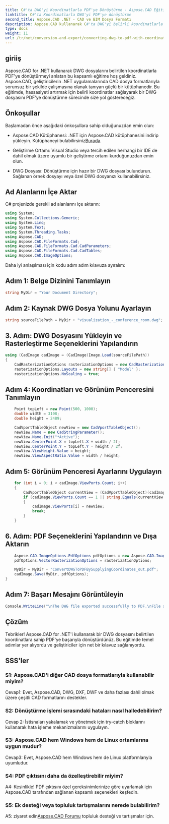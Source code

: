 ```yaml
---
title: C#'ta DWG'yi Koordinatlarla PDF'ye Dönüştürme - Aspose.CAD Eğitimi
linktitle: C#'ta Koordinatlarla DWG'yi PDF'ye dönüştürme
second_title: Aspose.CAD .NET - CAD ve BIM Dosya Formatı
description: Aspose.CAD kullanarak C#'ta DWG'yi belirli koordinatlarla PDF'ye nasıl dönüştüreceğinizi öğrenin. Hassas ve verimli CAD dosya dönüşümleri için adım adım kılavuzumuzu izleyin.
type: docs
weight: 11
url: /tr/net/conversion-and-export/converting-dwg-to-pdf-with-coordinates/
---
```

## giriiş

Aspose.CAD for .NET kullanarak DWG dosyalarını belirtilen koordinatlarla PDF'ye dönüştürmeyi anlatan bu kapsamlı eğitime hoş geldiniz. Aspose.CAD, geliştiricilerin .NET uygulamalarında CAD dosya formatlarıyla sorunsuz bir şekilde çalışmasına olanak tanıyan güçlü bir kütüphanedir. Bu eğitimde, hassasiyeti artırmak için belirli koordinatlar sağlayarak bir DWG dosyasını PDF'ye dönüştürme sürecinde size yol göstereceğiz.

## Önkoşullar

Başlamadan önce aşağıdaki önkoşullara sahip olduğunuzdan emin olun:

- Aspose.CAD Kütüphanesi: .NET için Aspose.CAD kütüphanesini indirip yükleyin. Kütüphaneyi bulabilirsiniz[Burada](https://releases.aspose.com/cad/net/).

- Geliştirme Ortamı: Visual Studio veya tercih edilen herhangi bir IDE de dahil olmak üzere uyumlu bir geliştirme ortamı kurduğunuzdan emin olun.

- DWG Dosyası: Dönüştürme için hazır bir DWG dosyası bulundurun. Sağlanan örnek dosyayı veya özel DWG dosyanızı kullanabilirsiniz.

## Ad Alanlarını İçe Aktar

C# projenizde gerekli ad alanlarını içe aktarın:

```csharp
using System;
using System.Collections.Generic;
using System.Linq;
using System.Text;
using System.Threading.Tasks;
using Aspose.CAD;
using Aspose.CAD.FileFormats.Cad;
using Aspose.CAD.FileFormats.Cad.CadParameters;
using Aspose.CAD.FileFormats.Cad.CadTables;
using Aspose.CAD.ImageOptions;
```

Daha iyi anlaşılması için kodu adım adım kılavuza ayıralım:

## Adım 1: Belge Dizinini Tanımlayın

```csharp
string MyDir = "Your Document Directory";
```

## Adım 2: Kaynak DWG Dosya Yolunu Ayarlayın

```csharp
string sourceFilePath = MyDir + "visualization_-_conference_room.dwg";
```

## 3. Adım: DWG Dosyasını Yükleyin ve Rasterleştirme Seçeneklerini Yapılandırın

```csharp
using (CadImage cadImage = (CadImage)Image.Load(sourceFilePath))
{
    CadRasterizationOptions rasterizationOptions = new CadRasterizationOptions();
    rasterizationOptions.Layouts = new string[] { "Model" };
    rasterizationOptions.NoScaling = true;
```

## Adım 4: Koordinatları ve Görünüm Penceresini Tanımlayın

```csharp
    Point topLeft = new Point(500, 1000);
    double width = 3108;
    double height = 2489;

    CadVportTableObject newView = new CadVportTableObject();
    newView.Name = new CadStringParameter();
    newView.Name.Init("*Active");
    newView.CenterPoint.X = topLeft.X + width / 2f;
    newView.CenterPoint.Y = topLeft.Y - height / 2f;
    newView.ViewHeight.Value = height;
    newView.ViewAspectRatio.Value = width / height;
```

## Adım 5: Görünüm Penceresi Ayarlarını Uygulayın

```csharp
    for (int i = 0; i < cadImage.ViewPorts.Count; i++)
    {
        CadVportTableObject currentView = (CadVportTableObject)(cadImage.ViewPorts[i]);
        if (cadImage.ViewPorts.Count == 1 || string.Equals(currentView.Name.Value.ToLowerInvariant(), "*active"))
        {
            cadImage.ViewPorts[i] = newView;
            break;
        }
    }
```

## 6. Adım: PDF Seçeneklerini Yapılandırın ve Dışa Aktarın

```csharp
    Aspose.CAD.ImageOptions.PdfOptions pdfOptions = new Aspose.CAD.ImageOptions.PdfOptions();
    pdfOptions.VectorRasterizationOptions = rasterizationOptions;

    MyDir = MyDir + "ConvertDWGToPDFBySupplyingCoordinates_out.pdf";
    cadImage.Save(MyDir, pdfOptions);
}
```

## Adım 7: Başarı Mesajını Görüntüleyin

```csharp
Console.WriteLine("\nThe DWG file exported successfully to PDF.\nFile saved at " + MyDir);
```

## Çözüm

Tebrikler! Aspose.CAD for .NET'i kullanarak bir DWG dosyasını belirtilen koordinatlara sahip PDF'ye başarıyla dönüştürdünüz. Bu eğitimde temel adımlar yer alıyordu ve geliştiriciler için net bir kılavuz sağlanıyordu.

## SSS'ler

### S1: Aspose.CAD'i diğer CAD dosya formatlarıyla kullanabilir miyim?

Cevap1: Evet, Aspose.CAD, DWG, DXF, DWF ve daha fazlası dahil olmak üzere çeşitli CAD formatlarını destekler.

### S2: Dönüştürme işlemi sırasındaki hataları nasıl halledebilirim?

Cevap 2: İstisnaları yakalamak ve yönetmek için try-catch bloklarını kullanarak hata işleme mekanizmalarını uygulayın.

### S3: Aspose.CAD hem Windows hem de Linux ortamlarına uygun mudur?

Cevap3: Evet, Aspose.CAD hem Windows hem de Linux platformlarıyla uyumludur.

### S4: PDF çıktısını daha da özelleştirebilir miyim?

A4: Kesinlikle! PDF çıktısını özel gereksinimlerinize göre uyarlamak için Aspose.CAD tarafından sağlanan kapsamlı seçenekleri keşfedin.

### S5: Ek desteği veya topluluk tartışmalarını nerede bulabilirim?

A5: ziyaret edin[Aspose.CAD Forumu](https://forum.aspose.com/c/cad/19) topluluk desteği ve tartışmalar için.